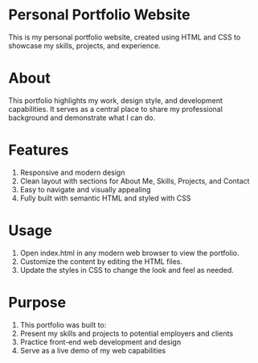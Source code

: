 # Personal Portfolio Website
This is my personal portfolio website, created using HTML and CSS to showcase my skills, projects, and experience.

# About
This portfolio highlights my work, design style, and development capabilities. It serves as a central place to share my professional background and demonstrate what I can do.

# Features
1. Responsive and modern design
2. Clean layout with sections for About Me, Skills, Projects, and Contact
3. Easy to navigate and visually appealing
4. Fully built with semantic HTML and styled with CSS

# Usage
1. Open index.html in any modern web browser to view the portfolio.
2. Customize the content by editing the HTML files.
3. Update the styles in CSS to change the look and feel as needed.

# Purpose
1. This portfolio was built to:
2. Present my skills and projects to potential employers and clients
3. Practice front-end web development and design
4. Serve as a live demo of my web capabilities
